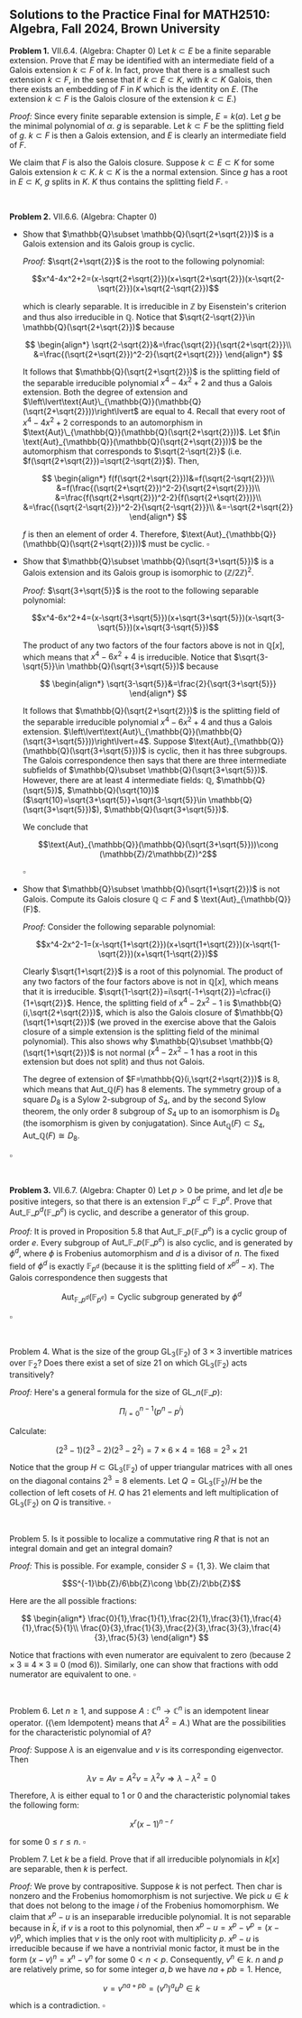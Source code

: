 ## Solutions to the Practice Final for MATH2510: Algebra, Fall 2024, Brown University

<strong>Problem 1.</strong> VII.6.4. (Algebra: Chapter 0) Let $k\subset E$ be a finite separable extension. Prove that $E$ may be identified with an intermediate field of a Galois extension $k\subset F$ of $k$. In fact, prove that there is a smallest such extension $k\subset F$, in the sense that if $k\subset E\subset K$, with $k\subset K$ Galois, then there exists an embedding of $F$ in $K$ which is the identity on $E$. (The extension $k\subset F$ is the Galois closure of the extension $k\subset E$.)

<em>Proof: </em> Since every finite separable extension is simple, $E=k(\alpha)$. Let $g$ be the minimal polynomial of $\alpha$. $g$ is separable. Let $k\subset F$ be the splitting field of $g$. $k\subset F$ is then a Galois extension, and $E$ is clearly an intermediate field of $F$.

We claim that $F$ is also the Galois closure. Suppose $k\subset E\subset K$ for some Galois extension $k\subset K$. $k\subset K$ is the a normal extension. Since $g$ has a root in $E\subset K$, $g$ splits in $K$. $K$ thus contains the splitting field $F$. $\square$

<br>

<strong>Problem 2.</strong> VII.6.6. (Algebra: Chapter 0)
- Show that $\mathbb{Q}\subset \mathbb{Q}(\sqrt{2+\sqrt{2}})$ is a Galois extension and its Galois group is cyclic.
  
  <em>Proof: </em> $\sqrt{2+\sqrt{2}}$ is the root to the following polynomial:
     
  $$x^4-4x^2+2=(x-\sqrt{2+\sqrt{2}})(x+\sqrt{2+\sqrt{2}})(x-\sqrt{2-\sqrt{2}})(x+\sqrt{2-\sqrt{2}})$$
     
  which is clearly separable. It is irreducible in $\mathbb{Z}$ by Eisenstein's criterion and thus also irreducible in $\mathbb{Q}$. Notice that $\sqrt{2-\sqrt{2}}\in \mathbb{Q}(\sqrt{2+\sqrt{2}})$ because

  $$
  \begin{align*}
  \sqrt{2-\sqrt{2}}&=\frac{\sqrt{2}}{\sqrt{2+\sqrt{2}}}\\
  &=\frac{(\sqrt{2+\sqrt{2}})^2-2}{\sqrt{2+\sqrt{2}}}
  \end{align*}
  $$
     
  It follows that $\mathbb{Q}(\sqrt{2+\sqrt{2}})$ is the splitting field of the separable irreducible polynomial $x^4-4x^2+2$ and thus a Galois extension. Both the degree of extension and $\left\lvert\text{Aut}\_{\mathbb{Q}}(\mathbb{Q}(\sqrt{2+\sqrt{2}}))\right\lvert$ are equal to $4$. Recall that every root of $x^4-4x^2+2$ corresponds to an automorphism in $\text{Aut}\_{\mathbb{Q}}(\mathbb{Q}(\sqrt{2+\sqrt{2}}))$. Let $f\in \text{Aut}_{\mathbb{Q}}(\mathbb{Q}(\sqrt{2+\sqrt{2}}))$ be the automorphism that corresponds to $\sqrt{2-\sqrt{2}}$ (i.e. $f(\sqrt{2+\sqrt{2}})=\sqrt{2-\sqrt{2}}$). Then,
     
     $$
     \begin{align*}
      f(f(\sqrt{2+\sqrt{2}}))&=f(\sqrt{2-\sqrt{2}})\\
      &=f(\frac{(\sqrt{2+\sqrt{2}})^2-2}{\sqrt{2+\sqrt{2}}})\\
      &=\frac{f(\sqrt{2+\sqrt{2}})^2-2}{f(\sqrt{2+\sqrt{2}})}\\
      &=\frac{(\sqrt{2-\sqrt{2}})^2-2}{\sqrt{2-\sqrt{2}}}\\
      &=-\sqrt{2+\sqrt{2}}
      \end{align*}
      $$
     
     $f$ is then an element of order 4. Therefore, $\text{Aut}_{\mathbb{Q}}(\mathbb{Q}(\sqrt{2+\sqrt{2}}))$ must be cyclic. $\square$
     
- Show that $\mathbb{Q}\subset \mathbb{Q}(\sqrt{3+\sqrt{5}})$ is a Galois extension and its Galois group is isomorphic to $(\mathbb{Z}/2\mathbb{Z})^2$.
  
  <em>Proof: </em>  $\sqrt{3+\sqrt{5}}$ is the root to the following separable polynomial:

  $$x^4-6x^2+4=(x-\sqrt{3+\sqrt{5}})(x+\sqrt{3+\sqrt{5}})(x-\sqrt{3-\sqrt{5}})(x+\sqrt{3-\sqrt{5}})$$

  The product of any two factors of the four factors above is not in $\mathbb{Q}[x]$, which means that $x^4-6x^2+4$ is irreducible. Notice that $\sqrt{3-\sqrt{5}}\in \mathbb{Q}(\sqrt{3+\sqrt{5}})$ because

  $$
   \begin{align*}
   \sqrt{3-\sqrt{5}}&=\frac{2}{\sqrt{3+\sqrt{5}}}
   \end{align*}
  $$

  It follows that $\mathbb{Q}(\sqrt{2+\sqrt{2}})$ is the splitting field of the separable irreducible polynomial $x^4-6x^2+4$ and thus a Galois extension. $\left\lvert\text{Aut}\_{\mathbb{Q}}(\mathbb{Q}(\sqrt{3+\sqrt{5}}))\right\lvert=4$. Suppose $\text{Aut}_{\mathbb{Q}}(\mathbb{Q}(\sqrt{3+\sqrt{5}}))$ is cyclic, then it has three subgroups. The Galois correspondence then says that there are three intermediate subfields of $\mathbb{Q}\subset \mathbb{Q}(\sqrt{3+\sqrt{5}})$. However, there are at least 4 intermediate fields: $\mathbb{Q}$, $\mathbb{Q}(\sqrt{5})$, $\mathbb{Q}(\sqrt{10})$ ($\sqrt{10}=\sqrt{3+\sqrt{5}}+\sqrt{3-\sqrt{5}}\in \mathbb{Q}(\sqrt{3+\sqrt{5}})$), $\mathbb{Q}(\sqrt{3+\sqrt{5}})$.

  We conclude that

  $$\text{Aut}_{\mathbb{Q}}(\mathbb{Q}(\sqrt{3+\sqrt{5}}))\cong (\mathbb{Z}/2\mathbb{Z})^2$$

  $\square$

- Show that $\mathbb{Q}\subset \mathbb{Q}(\sqrt{1+\sqrt{2}})$ is not Galois. Compute its Galois closure $\mathbb{Q}\subset F$ and $ \text{Aut}_{\mathbb{Q}}(F)$.

  <em>Proof: </em> Consider the following separable polynomial:

  $$x^4-2x^2-1=(x-\sqrt{1+\sqrt{2}})(x+\sqrt{1+\sqrt{2}})(x-\sqrt{1-\sqrt{2}})(x+\sqrt{1-\sqrt{2}})$$

  Clearly $\sqrt{1+\sqrt{2}}$ is a root of this polynomial. The product of any two factors of the four factors above is not in $\mathbb{Q}[x]$, which means that it is irreducible. $\sqrt{1-\sqrt{2}}=i\sqrt{-1+\sqrt{2}}=\cfrac{i}{1+\sqrt{2}}$. Hence, the splitting field of $x^4-2x^2-1$ is $\mathbb{Q}(i,\sqrt{2+\sqrt{2}})$, which is also the Galois closure of $\mathbb{Q}(\sqrt{1+\sqrt{2}})$ (we proved in the exercise above that the Galois closure of a simple extension is the splitting field of the minimal polynomial). This also shows why $\mathbb{Q}\subset \mathbb{Q}(\sqrt{1+\sqrt{2}})$ is not normal ($x^4-2x^2-1$ has a root in this extension but does not split) and thus not Galois.

  The degree of extension of $F=\mathbb{Q}(i,\sqrt{2+\sqrt{2}})$ is 8, which means that $\text{Aut}\_{\mathbb{Q}}(F)$ has 8 elements. The symmetry group of a square $D_8$ is a Sylow 2-subgroup of $S_4$, and by the second Sylow theorem, the only order 8 subgroup of $S_4$ up to an isomorphism is $D_8$ (the isomorphism is given by conjugatation). Since $\text{Aut}_{\mathbb{Q}}(F)\subset S_4$, $\text{Aut}\_{\mathbb{Q}}(F)\cong D_8$.

$\square$

<br>

<strong>Problem 3.</strong> VII.6.7. (Algebra: Chapter 0) Let $p>0$ be prime, and let $d\lvert e$ be positive integers, so that there is an extension $\mathbb{F}\_{p^d}\subset \mathbb{F}\_{p^e}$. Prove that $\text{Aut}\_{\mathbb{F}\_{p^d}}(\mathbb{F}\_{p^e})$ is cyclic, and describe a generator of this group.

<em>Proof: </em>It is proved in Proposition 5.8 that $\text{Aut}\_{\mathbb{F}\_{p}}(\mathbb{F}\_{p^e})$ is a cyclic group of order $e$. Every subgroup of $\text{Aut}\_{\mathbb{F}\_{p}}(\mathbb{F}\_{p^e})$ is also cyclic, and is generated by $\phi^d$, where $\phi$ is Frobenius automorphism and $d$ is a divisor of $n$. The fixed field of $\phi^d$ is exactly $\mathbb{F}_{p^d}$ (because it is the splitting field of $x^{p^d}-x$). The Galois correspondence then suggests that 

$$\text{Aut}_{\mathbb{F}\_{p^d}}(\mathbb{F}_{p^e})=\text{Cyclic subgroup generated by }\phi^d$$ 

$\square$

<br>

Problem 4.  What is the size of the group $\mathrm{GL}_3(\mathbb{F}_2)$ of $3\times 3$ invertible matrices over $\mathbb{F}_2$?  Does there exist a set of size $21$ on which $\mathrm{GL}_3(\mathbb{F}_2)$ acts transitively?

<em>Proof: </em> Here's a general formula for the size of $\mathrm{GL}\_n(\mathbb{F}\_{p})$:

$$\Pi_{i=0}^{n-1}(p^n-p^i)$$

Calculate:

$$(2^3-1)(2^3-2)(2^3-2^2)=7\times 6\times 4=168=2^3\times 21$$

Notice that the group $H\subset \mathrm{GL}_3(\mathbb{F}_2)$ of upper triangular matrices with all ones on the diagonal contains $2^3=8$ elements. Let $Q=\mathrm{GL}_3(\mathbb{F}_2)/H$ be the collection of left cosets of $H$. $Q$ has 21 elements and left multiplication of $\mathrm{GL}_3(\mathbb{F}_2)$ on $Q$ is transitive. $\square$

<br>

Problem 5. Is it possible to localize a commutative ring $R$ that is not an integral domain and get an integral domain?

<em>Proof: </em> This is possible. For example, consider $S=\{1,3\}$. We claim that

$$S^{-1}\bb{Z}/6\bb{Z}\cong \bb{Z}/2\bb{Z}$$

Here are the all possible fractions:

$$
\begin{align*}
\frac{0}{1},\frac{1}{1},\frac{2}{1},\frac{3}{1},\frac{4}{1},\frac{5}{1}\\
\frac{0}{3},\frac{1}{3},\frac{2}{3},\frac{3}{3},\frac{4}{3},\frac{5}{3}
\end{align*}
$$

Notice that fractions with even numerator are equivalent to zero (because $2\times 3\equiv 4\times 3 \equiv 0 \text{ (mod } 6)$). Similarly, one can show that fractions with odd numerator are equivalent to one. $\square$

<br>

Problem 6. Let $n\geq 1$, and suppose $A:\mathbb{C}^n\to \mathbb{C}^n$ is an idempotent linear operator.  ({\em Idempotent} means that $A^2 = A$.)  What are the possibilities for the characteristic polynomial of $A$? 

<em>Proof: </em> Suppose $\lambda$ is an eigenvalue and $v$ is its corresponding eigenvector. Then

$$\lambda v=Av=A^2v=\lambda^2v\Rightarrow \lambda-\lambda^2=0$$

Therefore, $\lambda$ is either equal to $1$ or 0 and the characteristic polynomial takes the following form:

$$x^r(x-1)^{n-r}$$

for some $0\leq r\leq n$. $\square$

Problem 7. Let $k$ be a field. Prove that if all irreducible polynomials in $k[x]$ are separable, then $k$ is perfect.

<em>Proof: </em> We prove by contrapositive. Suppose $k$ is not perfect. Then char is nonzero and the Frobenius homomorphism is not surjective. We pick $u\in k$ that does not belong to the image $i$ of the Frobenius homomorphism. We claim that $x^p-u$ is an inseparable irreducible polynomial. It is not separable because in $\bar{k}$, if $v$ is a root to this polynomial, then $x^p-u=x^p-v^p=(x-v)^p$, which implies that $v$ is the only root with multiplicity $p$. $x^p-u$ is irreducible because if we have a nontrivial monic factor, it must be in the form $(x-v)^n=x^n-v^n$ for some $0<n<p$. Consequently, $v^n\in k$. $n$ and $p$ are relatively prime, so for some integer $a,b$ we have $na+pb=1$. Hence, 

$$v=v^{na+pb}=(v^{n})^au^b\in k$$

which is a contradiction. $\square$


